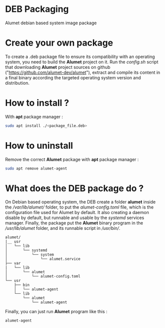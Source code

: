 # DEB Packaging

Alumet debian based system image package

# Create your own package

To create a .deb package file to ensure its compatibility with an operating system, you need to build the **Alumet** project on it. 
Run the *config.sh* script that downloading **Alumet** project sources on github ("https://github.com/alumet-dev/alumet"), 
extract and compile its content in a final binary according the targeted operating system version and distribution.

# How to install ? 

With **apt** package manager :
```bash
sudo apt install ./<package_file.deb>
```

# How to uninstall

Remove the correct **Alumet** package with **apt** package manager :
```bash
sudo apt remove alumet-agent
```

# What does the DEB package do ? 

On Debian based operating system, the DEB create a folder **alumet** inside the */var/lib/alumet/* folder,
to put the *alumet-config.toml* file, which is the configuration file used for Alumet by default.
It also creating a daemon disable by default, but runnable and usable by the *systemd* services manager.
Finally, the package put the **Alumet** binary program in the */usr/lib/alumet* folder, and its runnable script in */usr/bin/*.

    alumet/
    |__ usr
    │   └── lib
    │       └── systemd
    │           └── system
    │               └── alumet.service
    ├── var
    |   └── lib
    │       └── alumet
    │           └── alumet-config.toml
    └── usr
        ├── bin
        │   └── alumet-agent
        └── lib
            └── alumet
                └── alumet-agent

Finally, you can just run **Alumet** program like this :

```bash
alumet-agent
```
